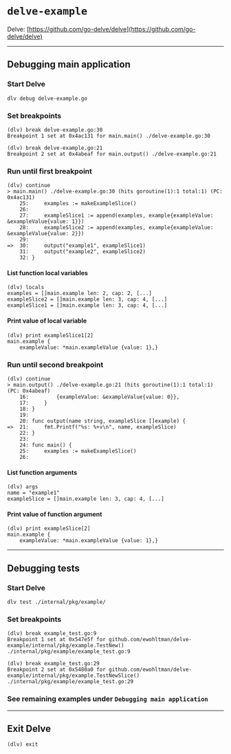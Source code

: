 # `delve-example`

Delve: [https://github.com/go-delve/delve](https://github.com/go-delve/delve)

---

## Debugging main application

### Start Delve
```
dlv debug delve-example.go
```

### Set breakpoints
```
(dlv) break delve-example.go:30
Breakpoint 1 set at 0x4ac131 for main.main() ./delve-example.go:30
```

```
(dlv) break delve-example.go:21
Breakpoint 2 set at 0x4abeaf for main.output() ./delve-example.go:21
```

### Run until first breakpoint
```
(dlv) continue
> main.main() ./delve-example.go:30 (hits goroutine(1):1 total:1) (PC: 0x4ac131)
    25:		examples := makeExampleSlice()
    26:	
    27:		exampleSlice1 := append(examples, example{exampleValue: &exampleValue{value: 1}})
    28:		exampleSlice2 := append(examples, example{exampleValue: &exampleValue{value: 2}})
    29:	
=>  30:		output("example1", exampleSlice1)
    31:		output("example2", exampleSlice2)
    32:	}
```

#### List function local variables
```
(dlv) locals
examples = []main.example len: 2, cap: 2, [...]
exampleSlice2 = []main.example len: 3, cap: 4, [...]
exampleSlice1 = []main.example len: 3, cap: 4, [...]
```

#### Print value of local variable
```
(dlv) print exampleSlice1[2]
main.example {
	exampleValue: *main.exampleValue {value: 1},}
```

### Run until second breakpoint
```
(dlv) continue
> main.output() ./delve-example.go:21 (hits goroutine(1):1 total:1) (PC: 0x4abeaf)
    16:			{exampleValue: &exampleValue{value: 0}},
    17:		}
    18:	}
    19:	
    20:	func output(name string, exampleSlice []example) {
=>  21:		fmt.Printf("%s: %+v\n", name, exampleSlice)
    22:	}
    23:	
    24:	func main() {
    25:		examples := makeExampleSlice()
    26:
```

#### List function arguments
```
(dlv) args
name = "example1"
exampleSlice = []main.example len: 3, cap: 4, [...]
```

#### Print value of function argument
```
(dlv) print exampleSlice[2]
main.example {
	exampleValue: *main.exampleValue {value: 1},}
```

---

## Debugging tests

### Start Delve
```
dlv test ./internal/pkg/example/
```

### Set breakpoints
```
(dlv) break example_test.go:9
Breakpoint 1 set at 0x547e5f for github.com/ewohltman/delve-example/internal/pkg/example.TestNew() ./internal/pkg/example/example_test.go:9
```

```
(dlv) break example_test.go:29
Breakpoint 2 set at 0x5480a0 for github.com/ewohltman/delve-example/internal/pkg/example.TestNewSlice() ./internal/pkg/example/example_test.go:29
```

### See remaining examples under `Debugging main application`

---

## Exit Delve
```
(dlv) exit
```
